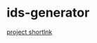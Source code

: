 # ids-generator
[project shortlnk](https://github.com/orgs/shortlnk/projects/1?pane=issue&itemId=33320230)
